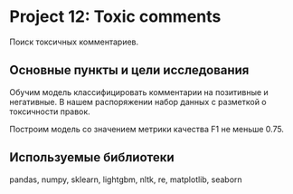 # Project 12: Toxic comments
Поиск токсичных комментариев.
## Основные пункты и цели исследования 
Обучим модель классифицировать комментарии на позитивные и негативные. В нашем распоряжении набор данных с разметкой о токсичности правок.

Построим модель со значением метрики качества F1 не меньше 0.75.

## Используемые библиотеки
pandas, numpy, sklearn, lightgbm, nltk, re, matplotlib, seaborn
